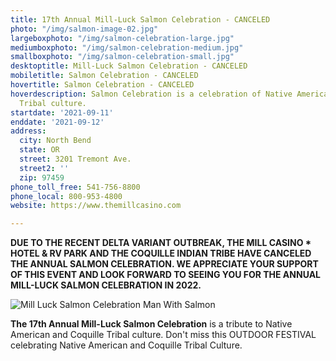 ```yaml
---
title: 17th Annual Mill-Luck Salmon Celebration - CANCELED
photo: "/img/salmon-image-02.jpg"
largeboxphoto: "/img/salmon-celebration-large.jpg"
mediumboxphoto: "/img/salmon-celebration-medium.jpg"
smallboxphoto: "/img/salmon-celebration-small.jpg"
desktoptitle: Mill-Luck Salmon Celebration - CANCELED
mobiletitle: Salmon Celebration - CANCELED
hovertitle: Salmon Celebration - CANCELED
hoverdescription: Salmon Celebration is a celebration of Native American and Coquille
  Tribal culture.
startdate: '2021-09-11'
enddate: '2021-09-12'
address:
  city: North Bend
  state: OR
  street: 3201 Tremont Ave.
  street2: ''
  zip: 97459
phone_toll_free: 541-756-8800
phone_local: 800-953-4800
website: https://www.themillcasino.com

---
```

**DUE TO THE RECENT DELTA VARIANT OUTBREAK, THE MILL CASINO * HOTEL & RV PARK AND THE COQUILLE INDIAN TRIBE HAVE CANCELED THE ANNUAL SALMON CELEBRATION. WE APPRECIATE YOUR SUPPORT OF THIS EVENT AND LOOK FORWARD TO SEEING YOU FOR THE ANNUAL MILL-LUCK SALMON CELEBRATION IN 2022.**

![Mill Luck Salmon Celebration Man With Salmon](/img/salmon-celebration-medium.jpg)

**The 17th Annual Mill-Luck Salmon Celebration** is a tribute to Native American and Coquille Tribal culture. Don't miss this OUTDOOR FESTIVAL celebrating Native American and Coquille Tribal Culture.